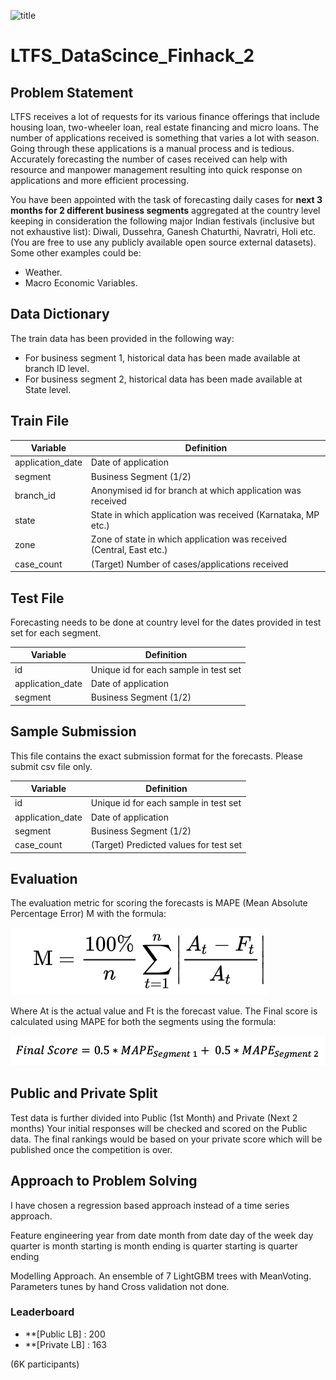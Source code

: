 ![title](ltfs.jpg)

# LTFS_DataScince_Finhack_2

## Problem Statement
LTFS receives a lot of requests for its various finance offerings that include housing loan, two-wheeler loan, real estate financing and micro loans. The number of applications received is something that varies a lot with season. Going through these applications is a manual process and is tedious. Accurately forecasting the number of cases received can help with resource and manpower management resulting into quick response on applications and more efficient processing.

You have been appointed with the task of forecasting daily cases for **next 3 months for 2 different business segments** aggregated at the country level keeping in consideration the following major Indian festivals (inclusive but not exhaustive list): Diwali, Dussehra, Ganesh Chaturthi, Navratri, Holi etc. (You are free to use any publicly available open source external datasets). Some other examples could be:
* Weather.
* Macro Economic Variables.

## Data Dictionary
The train data has been provided in the following way:

* For business segment 1, historical data has been made available at branch ID level.
* For business segment 2, historical data has been made available at State level.

## Train File

| Variable             |  Definition        |
| ---------------------| -------------------|
| application_date     | Date of application     |
| segment              | Business Segment (1/2)     |
| branch_id            | Anonymised id for branch at which application was received     |
| state                | State in which application was received (Karnataka, MP etc.)     |
| zone                 | Zone of state in which application was received (Central, East etc.)     |
| case_count           | (Target) Number of cases/applications received  |

## Test File
Forecasting needs to be done at country level for the dates provided in test set for each segment.

| Variable             |  Definition        |
| ---------------------| -------------------|
| id                   | Unique id for each sample in test set     |
| application_date     | Date of application     |
| segment              | Business Segment (1/2)     |

## Sample Submission
This file contains the exact submission format for the forecasts. Please submit csv file only.

| Variable             |  Definition        |
| ---------------------| -------------------|
| id                   | Unique id for each sample in test set     |
| application_date     | Date of application     |
| segment              | Business Segment (1/2)     |
| case_count           | (Target) Predicted values for test set  |

## Evaluation
The evaluation metric for scoring the forecasts is MAPE (Mean Absolute Percentage Error) M with the formula:

![title](MAPE.png)

Where At is the actual value and Ft is the forecast value.
The Final score is calculated using MAPE for both the segments using the formula:

![title](final_score.png)

## Public and Private Split
Test data is further divided into Public (1st Month) and Private (Next 2 months)
Your initial responses will be checked and scored on the Public data.
The final rankings would be based on your private score which will be published once the competition is over.

## Approach to Problem Solving

I have chosen a regression based approach instead of a time series approach.

Feature engineering
year from date
month from date
day of the week
day
quarter
is month starting
is month ending
is quarter starting
is quarter ending

Modelling Approach.
An ensemble of 7 LightGBM trees with MeanVoting.
Parameters tunes by hand
Cross validation not done.

### Leaderboard

* **[Public LB] : 200
* **[Private LB] : 163

(6K participants)